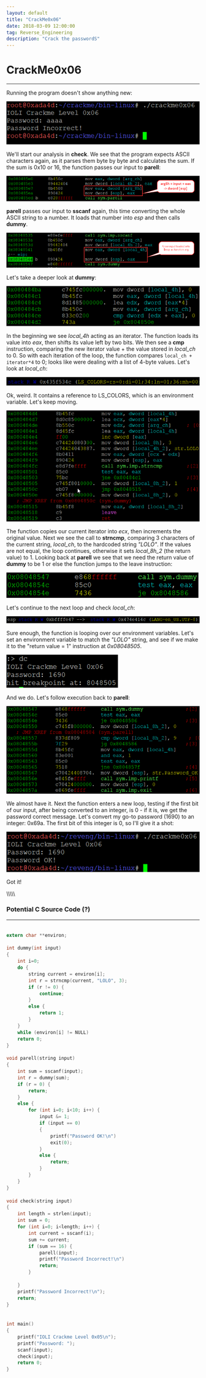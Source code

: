 ```yaml
---
layout: default
title: "CrackMe0x06"
date: 2018-03-09 12:00:00
tag: Reverse_Engineering
description: "Crack the passwordS"
---
```


# CrackMe0x06

___

Running the program doesn't show anything new:

![Image](/images/crackme0x06/wrong_pw.png)

We'll start our analysis in **check**. We see that the program expects ASCII characters again, as it parses them byte by byte and calculates the sum. If the sum is 0x10 or 16, the function passes our input to **parell**:

![Image](/images/crackme0x06/sym_check.png)

**parell** passes our input to **sscanf** again, this time converting the whole ASCII string to a number. It loads that number into *esp* and then calls **dummy**.

![Image](/images/crackme0x06/sym_parell.png)

Let's take a deeper look at **dummy**:

![Image](/images/crackme0x06/sym_dummy_1.png)

In the beginning we see *local_4h* acting as an iterator. The function loads its value into *eax*, then shifts its value left by two bits. We then see a **cmp** instruction, comparing the new iterator value + the value stored in *local_ch* to 0. So with each iteration of the loop, the function compares `local_ch + iterator*4` to 0; looks like were dealing with a list of 4-byte values. Let's look at *local_ch*:

![Image](/images/crackme0x06/dummy_arg_ch.png)

Ok, weird. It contains a reference to LS_COLORS, which is an environment variable. Let's keep moving. 

![Image](/images/crackme0x06/sym_dummy_2.png) 

The function copies our current iterator into *ecx*, then increments the original value. Next we see the call to **strncmp**, comparing 3 characters of the current string, *local_ch*, to the hardcoded string *"LOLO"*. If the values are not equal, the loop continues, otherwise it sets *local_8h_2* (the return value) to 1. Looking back at **parell** we see that we need the return value of **dummy** to be 1 or else the function jumps to the leave instruction:

![Image](/images/crackme0x06/sym_parell_2.png)

Let's continue to the next loop and check *local_ch*:

![Image](/images/crackme0x06/dummy_arg_ch_2.png)

Sure enough, the function is looping over our environment variables. Let's set an environment variable to match the *"LOLO"* string, and see if we make it to the "return value = 1" instruction at *0x08048505*.

![Image](/images/crackme0x06/dummy_return_1.png)

And we do. Let's follow execution back to **parell**:

![Image](/images/crackme0x06/sym_parell_ok.png)

We almost have it. Next the function enters a new loop, testing if the first bit of our input, after being converted to an integer, is 0 - if it is, we get the password correct message. Let's convert my go-to password (1690) to an integer: 0x69a. The first bit of this integer is 0, so I'll give it a shot:

![Image](/images/crackme0x06/correct_pw.png)

Got it!

\\\\\\\\\\

### Potential C Source Code (?)

___

```c

extern char **environ;

int dummy(int input)
{
	int i=0;
	do {
		string current = environ[i];
		int r = strncmp(current, "LOLO", 3);
		if (r != 0) { 
			continue; 
		}
		else {
			return 1;
		}
	} 
	while (environ[i] != NULL)
	return 0;
}

void parell(string input)
{
	int sum = sscanf(input);
	int r = dummy(sum);
	if (r = 0) {
		return;
	}
	else {
		for (int i=0; i<10; i++) {
			input &= 1;
			if (input == 0)
			{
				printf("Password OK!\n")
				exit(0);
			}
			else {
				return;
			}
		}
	}
}

void check(string input)
{
	int length = strlen(input);
	int sum = 0;
	for (int i=0; i<length; i++) {
		int current = sscanf(i);
		sum += current;
		if (sum == 16) {
			parell(input);
			printf("Password Incorrect!\n")
			return;
		}

	}
	printf("Password Incorrect!\n");
	return;
} 


int main()
{
	printf("IOLI Crackme Level 0x05\n");
	printf("Password: ");
	scanf(input);
	check(input);
	return 0;
}

```

